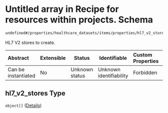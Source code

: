 # Untitled array in Recipe for resources within projects. Schema

```txt
undefined#/properties/healthcare_datasets/items/properties/hl7_v2_stores
```

HL7 V2 stores to create.


| Abstract            | Extensible | Status         | Identifiable            | Custom Properties | Additional Properties | Access Restrictions | Defined In                                                              |
| :------------------ | ---------- | -------------- | ----------------------- | :---------------- | --------------------- | ------------------- | ----------------------------------------------------------------------- |
| Can be instantiated | No         | Unknown status | Unknown identifiability | Forbidden         | Allowed               | none                | [resources.schema.json\*](resources.schema.json "open original schema") |

## hl7_v2_stores Type

`object[]` ([Details](resources-properties-healthcare_datasets-items-properties-hl7_v2_stores-items.md))
